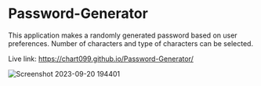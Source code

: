 # Password-Generator

This application makes a randomly generated password based on user preferences. Number of characters and type of characters can be selected.

Live link: https://chart099.github.io/Password-Generator/


![Screenshot 2023-09-20 194401](https://github.com/chart099/Password-Generator/assets/122659980/cf882918-fba5-4001-935b-92009eadecd4)
